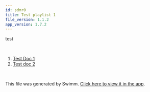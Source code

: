 ```yaml
---
id: sdmr0
title: Test playlist 1
file_version: 1.1.2
app_version: 1.7.2
---
```


<!-- Intro - Do not remove this comment -->
test

<br/>

<!-- Steps - Do not remove this comment -->
1. [Test Doc 1](test-doc-1.3vzzj.sw.md)
2. [Test doc 2](test-doc-2.vf0ut.sw.md)


<br/>

This file was generated by Swimm. [Click here to view it in the app](https://swimm-web-app.web.app/repos/Z2l0aHViJTNBJTNBY3NoYXJwLXNoYXVsLXRlc3QlM0ElM0Fzd2ltbWlv/playlists/sdmr0).

